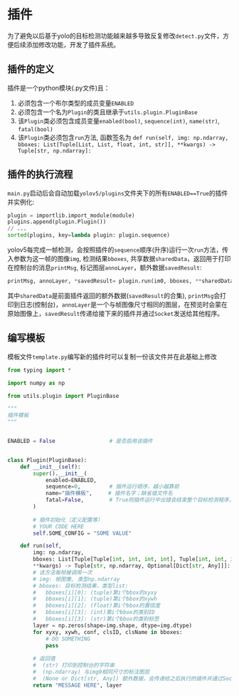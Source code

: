 # 插件

为了避免以后基于yolo的目标检测功能越来越多导致反复修改`detect.py`文件，方便后续添加修改功能，开发了插件系统。

## 插件的定义
插件是一个python模块(.py文件)且：
1. 必须包含一个布尔类型的成员变量`ENABLED`
2. 必须包含一个名为`Plugin`的类且继承于`utils.plugin.PluginBase`
3. 该`Plugin`类必须包含成员变量`enabled(bool)`, `sequence(int)`, `name(str)`, `fatal(bool)`
4. 该`Plugin`类必须包含`run`方法, 函数签名为
`def run(self, img: np.ndarray, bboxes: List[Tuple[List, List, float, int, str]], **kwargs) -> Tuple[str, np.ndarray]:`

## 插件的执行流程
`main.py`启动后会自动加载`yolov5/plugins`文件夹下的所有`ENABLED==True`的插件并实例化:
```python
plugin = importlib.import_module(module)
plugins.append(plugin.Plugin())
// ...
sorted(plugins, key=lambda plugin: plugin.sequence)
```
yolov5每完成一帧检测，会按照插件的`sequence`顺序(升序)运行一次`run`方法，传入参数为这一帧的图像`img`, 检测结果`bboxes`, 共享数据`sharedData`，返回用于打印在控制台的消息`printMsg`, 标记图层`annoLayer`，额外数据`savedResult`:
```python
printMsg, annoLayer, *savedResult= plugin.run(im0, bboxes, **sharedData)
```
其中`sharedData`是前面插件返回的额外数据(`savedResult`的合集), `printMsg`会打印到日志(控制台)，`annoLayer`是一个与帧图像尺寸相同的图层，在预览时会蒙在原始图像上，`savedResult`传递给接下来的插件并通过`Socket`发送给其他程序。

## 编写模板
模板文件`template.py`编写新的插件时可以复制一份该文件并在此基础上修改
```python
from typing import *

import numpy as np

from utils.plugin import PluginBase

"""
插件模板
"""


ENABLED = False                 # 是否启用该插件


class Plugin(PluginBase):
    def __init__(self):
        super().__init__(
            enabled=ENABLED,
            sequence=0,         # 插件运行顺序，越小越靠前
            name="插件模板",     # 插件名字；缺省值文件名
            fatal=False,        # True则插件运行中出错会结束整个目标检测程序，False则会忽略错误（仅打印错误信息）；缺省值False
        )
        
        # 插件初始化（定义配置等）
        # YOUR CODE HERE
        self.SOME_CONFIG = "SOME VALUE"

    def run(self, 
        img: np.ndarray, 
        bboxes: List[Tuple[Tuple[int, int, int, int], Tuple[int, int, int, int], float, int, str]], 
        **kwargs) -> Tuple[str, np.ndarray, Optional[Dict[str, Any]]]::
        # 该方法每帧被调用一次
        # img: 帧图像, 类型np.ndarray
        # bboxes: 目标检测结果，类型list:
        #   bboxes[i][0]: (tuple)第i个bbox的xyxy
        #   bboxes[i][1]: (tuple)第i个bbox的xywh
        #   bboxes[i][2]: (float)第i个bbox的置信度
        #   bboxes[i][3]: (int)第i个bbox的类别ID
        #   bboxes[i][3]: (str)第i个bbox的类别标签
        layer = np.zeros(shape=img.shape, dtype=img.dtype)
        for xyxy, xywh, conf, clsID, clsName in bboxes:
            # DO SOMETHING
            pass
        
        # 返回值
        #  (str) 打印到控制台的字符串
        #  (np.ndarray) 与img0相同尺寸的标注图层
        #  (None or Dict[str, Any]) 额外数据，会传递给之后执行的插件并通过Socket传输给其他程序
        return "MESSAGE HERE", layer
```